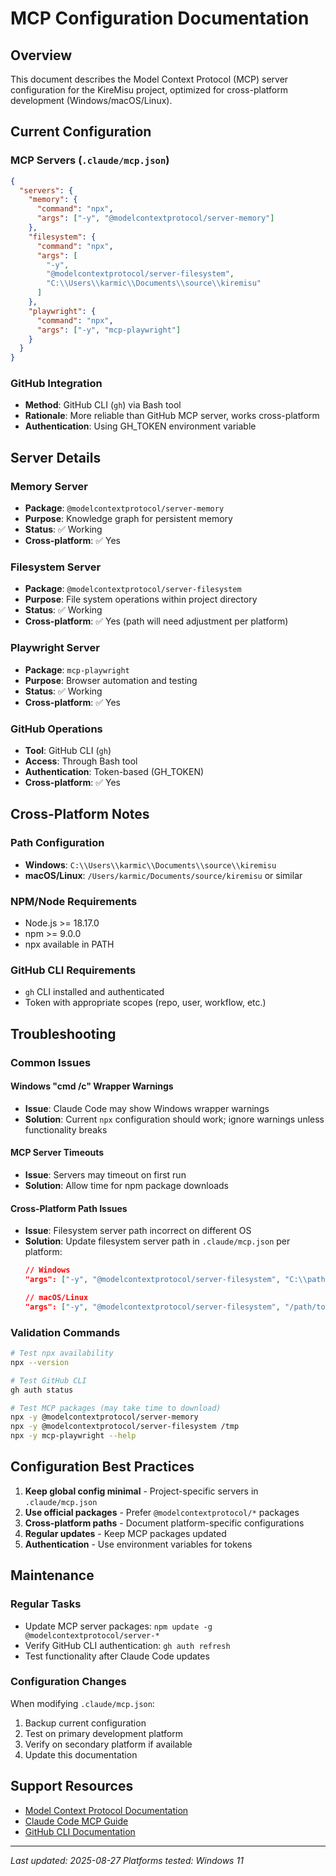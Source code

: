# MCP Configuration Documentation

## Overview
This document describes the Model Context Protocol (MCP) server configuration for the KireMisu project, optimized for cross-platform development (Windows/macOS/Linux).

## Current Configuration

### MCP Servers (`.claude/mcp.json`)
```json
{
  "servers": {
    "memory": {
      "command": "npx",
      "args": ["-y", "@modelcontextprotocol/server-memory"]
    },
    "filesystem": {
      "command": "npx",
      "args": [
        "-y", 
        "@modelcontextprotocol/server-filesystem",
        "C:\\Users\\karmic\\Documents\\source\\kiremisu"
      ]
    },
    "playwright": {
      "command": "npx",
      "args": ["-y", "mcp-playwright"]
    }
  }
}
```

### GitHub Integration
- **Method**: GitHub CLI (`gh`) via Bash tool
- **Rationale**: More reliable than GitHub MCP server, works cross-platform
- **Authentication**: Using GH_TOKEN environment variable

## Server Details

### Memory Server
- **Package**: `@modelcontextprotocol/server-memory`
- **Purpose**: Knowledge graph for persistent memory
- **Status**: ✅ Working
- **Cross-platform**: ✅ Yes

### Filesystem Server  
- **Package**: `@modelcontextprotocol/server-filesystem`
- **Purpose**: File system operations within project directory
- **Status**: ✅ Working
- **Cross-platform**: ✅ Yes (path will need adjustment per platform)

### Playwright Server
- **Package**: `mcp-playwright`
- **Purpose**: Browser automation and testing
- **Status**: ✅ Working  
- **Cross-platform**: ✅ Yes

### GitHub Operations
- **Tool**: GitHub CLI (`gh`)
- **Access**: Through Bash tool
- **Authentication**: Token-based (GH_TOKEN)
- **Cross-platform**: ✅ Yes

## Cross-Platform Notes

### Path Configuration
- **Windows**: `C:\\Users\\karmic\\Documents\\source\\kiremisu`
- **macOS/Linux**: `/Users/karmic/Documents/source/kiremisu` or similar

### NPM/Node Requirements
- Node.js >= 18.17.0
- npm >= 9.0.0
- npx available in PATH

### GitHub CLI Requirements
- `gh` CLI installed and authenticated
- Token with appropriate scopes (repo, user, workflow, etc.)

## Troubleshooting

### Common Issues

#### Windows "cmd /c" Wrapper Warnings
- **Issue**: Claude Code may show Windows wrapper warnings
- **Solution**: Current `npx` configuration should work; ignore warnings unless functionality breaks

#### MCP Server Timeouts
- **Issue**: Servers may timeout on first run
- **Solution**: Allow time for npm package downloads

#### Cross-Platform Path Issues  
- **Issue**: Filesystem server path incorrect on different OS
- **Solution**: Update filesystem server path in `.claude/mcp.json` per platform:
  ```json
  // Windows
  "args": ["-y", "@modelcontextprotocol/server-filesystem", "C:\\path\\to\\project"]
  
  // macOS/Linux  
  "args": ["-y", "@modelcontextprotocol/server-filesystem", "/path/to/project"]
  ```

### Validation Commands
```bash
# Test npx availability
npx --version

# Test GitHub CLI
gh auth status

# Test MCP packages (may take time to download)
npx -y @modelcontextprotocol/server-memory
npx -y @modelcontextprotocol/server-filesystem /tmp
npx -y mcp-playwright --help
```

## Configuration Best Practices

1. **Keep global config minimal** - Project-specific servers in `.claude/mcp.json`
2. **Use official packages** - Prefer `@modelcontextprotocol/*` packages
3. **Cross-platform paths** - Document platform-specific configurations  
4. **Regular updates** - Keep MCP packages updated
5. **Authentication** - Use environment variables for tokens

## Maintenance

### Regular Tasks
- Update MCP server packages: `npm update -g @modelcontextprotocol/server-*`
- Verify GitHub CLI authentication: `gh auth refresh`
- Test functionality after Claude Code updates

### Configuration Changes
When modifying `.claude/mcp.json`:
1. Backup current configuration
2. Test on primary development platform
3. Verify on secondary platform if available
4. Update this documentation

## Support Resources
- [Model Context Protocol Documentation](https://modelcontextprotocol.io/)
- [Claude Code MCP Guide](https://docs.anthropic.com/en/docs/claude-code/mcp)
- [GitHub CLI Documentation](https://cli.github.com/manual/)

---
*Last updated: 2025-08-27*
*Platforms tested: Windows 11*